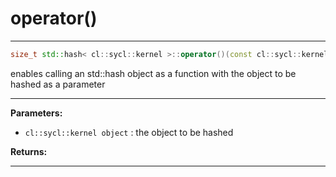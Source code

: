 # operator()

---

```cpp
size_t std::hash< cl::sycl::kernel >::operator()(const cl::sycl::kernel &object) const
```


enables calling an std::hash object as a function with the object to be hashed as a parameter 


---
**Parameters:**

 - `cl::sycl::kernel object`
: the object to be hashed 

**Returns:** 

---
